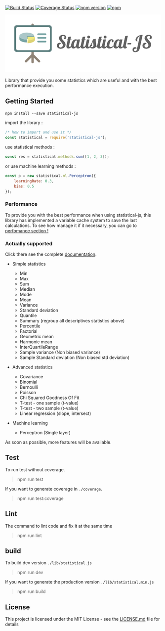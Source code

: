 [![Build Status](https://travis-ci.org/adrien2p/statistical-js.svg?branch=master)](https://travis-ci.org/adrien2p/statistical-js)
[![Coverage Status](https://coveralls.io/repos/github/adrien2p/statistical-js/badge.svg?branch=master)](https://coveralls.io/github/adrien2p/statistical-js?branch=master)
[![npm version](https://badge.fury.io/js/statistical-js.svg)](https://badge.fury.io/js/statistical-js)
[![npm](https://img.shields.io/npm/dm/localeval.svg)](https://badge.fury.io/js/statistical-js)

![Statistical-js](/logo/my_logo.png)

Library that provide you some statistics which are useful and with the best performance execution.

## Getting Started

`npm install --save statistical-js`

import the library :
```javascript
/* how to import and use it */
const statistical = require('statistical-js');
```

use statistical methods :
```js
const res = statistical.methods.sum([1, 2, 3]);
```

or use machine learning methods :

```js
const p = new statistical.ml.Perceptron({
    learningRate: 0.3,
    bias: 0.5
});
```

### Performance

To provide you with the best performance when using statistical-js, this library has implemented a variable cache system to save the last calculations.
To see how manage it if it necessary, you can go to [perfomance section !](https://github.com/adrien2p/statistical-js/wiki/Performance)

### Actually supported

Click there see the complete [documentation](https://github.com/adrien2p/statistical-js/wiki).

- Simple statistics
    - Min
    - Max
    - Sum
    - Median
    - Mode
    - Mean
    - Variance
    - Standard deviation
    - Quantile
    - Summary (regroup all descriptives statistics above)
    - Percentile
    - Factorial
    - Geometric mean
    - Harmonic mean
    - InterQuartileRange
    - Sample variance (Non biased variance)
    - Sample Standard deviation (Non biased std deviation)

- Advanced statistics
    - Covariance
    - Binomial
    - Bernoulli
    - Poisson
    - Chi Squared Goodness Of Fit
    - T-test - one sample (t-value)
    - T-test - two sample (t-value)
    - Linear regression (slope, intersect)

- Machine learning
    - Perceptron (Single layer)

As soon as possible, more features will be available.

## Test

To run test without coverage.
> npm run test

If you want to generate coverage in `./coverage`.
> npm run test:coverage

## Lint

The command to lint code and fix it at the same time
> npm run lint

## build

To build dev version `./lib/statistical.js`
> npm run dev

If you want to generate the production version `./lib/statistical.min.js`
> npm run build

## License

This project is licensed under the MIT License - see the [LICENSE.md](LICENSE.md) file for details
